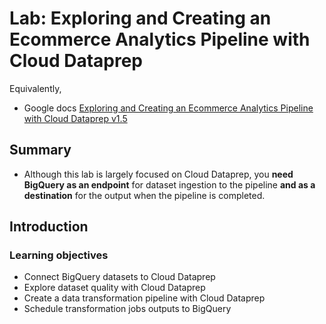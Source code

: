 # Lab: Exploring and Creating an Ecommerce Analytics Pipeline with Cloud Dataprep

Equivalently,

- Google docs [Exploring and Creating an Ecommerce Analytics Pipeline with Cloud Dataprep v1.5](https://docs.google.com/document/d/1MWyFzr1zUzObY5jGPn0hyEtUbfT_qtNkZGhnCDUuh58/edit#heading=h.ez2nsfgg20wy) 

## Summary

- Although this lab is largely focused on Cloud Dataprep, you **need BigQuery as an endpoint** for dataset ingestion to the pipeline **and as a destination** for the output when the pipeline is completed.

## Introduction



### Learning objectives

- Connect BigQuery datasets to Cloud Dataprep
- Explore dataset quality with Cloud Dataprep
- Create a data transformation pipeline with Cloud Dataprep
- Schedule transformation jobs outputs to BigQuery

